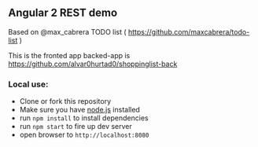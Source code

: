 ## Angular 2 REST demo

Based on @max_cabrera TODO list ( https://github.com/maxcabrera/todo-list )

This is the fronted app backed-app is https://github.com/alvar0hurtad0/shoppinglist-back

### Local use:
- Clone or fork this repository
- Make sure you have [node.js](https://nodejs.org/) installed
- run `npm install` to install dependencies
- run `npm start` to fire up dev server
- open browser to `http://localhost:8080`

